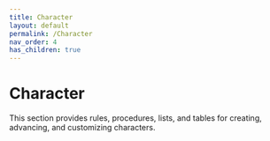 ```yaml
---
title: Character
layout: default
permalink: /Character
nav_order: 4
has_children: true
---
```


# Character

This section provides rules, procedures, lists, and tables for creating, advancing, and customizing characters. 